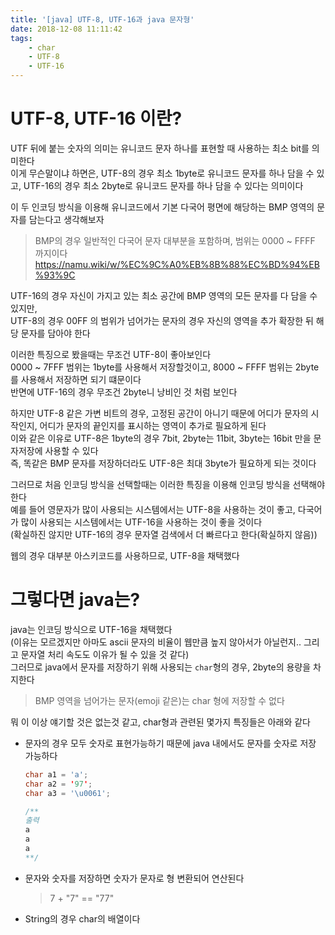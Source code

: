 ```yaml
---
title: '[java] UTF-8, UTF-16과 java 문자형'
date: 2018-12-08 11:11:42
tags:
    - char
    - UTF-8
    - UTF-16
---
```


# UTF-8, UTF-16 이란?
UTF 뒤에 붙는 숫자의 의미는 유니코드 문자 하나를 표현할 때 사용하는 최소 bit를 의미한다  
이게 무슨말이냐 하면은, UTF-8의 경우 최소 1byte로 유니코드 문자를 하나 담을 수 있고, UTF-16의 경우 최소 2byte로 유니코드 문자를 하나 담을 수 있다는 의미이다  

이 두 인코딩 방식을 이용해 유니코드에서 기본 다국어 평면에 해당하는 BMP 영역의 문자를 담는다고 생각해보자  
> BMP의 경우 일반적인 다국어 문자 대부분을 포함하며, 범위는 0000 ~ FFFF 까지이다  
> <https://namu.wiki/w/%EC%9C%A0%EB%8B%88%EC%BD%94%EB%93%9C>  

UTF-16의 경우 자신이 가지고 있는 최소 공간에 BMP 영역의 모든 문자를 다 담을 수 있지만,  
UTF-8의 경우 00FF 의 범위가 넘어가는 문자의 경우 자신의 영역을 추가 확장한 뒤 해당 문자를 담아야 한다  

이러한 특징으로 봤을때는 무조건 UTF-8이 좋아보인다  
0000 ~ 7FFF 범위는 1byte를 사용해서 저장할것이고, 8000 ~ FFFF 범위는 2byte를 사용해서 저장하면 되기 떄문이다  
반면에 UTF-16의 경우 무조건 2byte니 낭비인 것 처럼 보인다  

하지만 UTF-8 같은 가변 비트의 경우, 고정된 공간이 아니기 때문에 어디가 문자의 시작인지, 어디가 문자의 끝인지를 표시하는 영역이 추가로 필요하게 된다  
이와 같은 이유로 UTF-8은 1byte의 경우 7bit, 2byte는 11bit, 3byte는 16bit 만을 문자저장에 사용할 수 있다  
즉, 똑같은 BMP 문자를 저장하더라도 UTF-8은 최대 3byte가 필요하게 되는 것이다  

그러므로 처음 인코딩 방식을 선택할때는 이러한 특징을 이용해 인코딩 방식을 선택해야 한다  
예를 들어 영문자가 많이 사용되는 시스템에서는 UTF-8을 사용하는 것이 좋고, 다국어가 많이 사용되는 시스템에서는 UTF-16을 사용하는 것이 좋을 것이다  
(확실하진 않지만 UTF-16의 경우 문자열 검색에서 더 빠르다고 한다(확실하지 않음))  

웹의 경우 대부분 아스키코드를 사용하므로, UTF-8을 채택했다  

# 그렇다면 java는?
java는 인코딩 방식으로 UTF-16을 채택했다  
(이유는 모르겠지만 아마도 ascii 문자의 비율이 웹만큼 높지 않아서가 아닐런지.. 그리고 문자열 처리 속도도 이유가 될 수 있을 것 같다)  
그러므로 java에서 문자를 저장하기 위해 사용되는 `char`형의 경우, 2byte의 용량을 차지한다  
> BMP 영역을 넘어가는 문자(emoji 같은)는 char 형에 저장할 수 없다  

뭐 이 이상 얘기할 것은 없는것 같고, char형과 관련된 몇가지 특징들은 아래와 같다  
- 문자의 경우 모두 숫자로 표현가능하기 때문에 java 내에서도 문자를 숫자로 저장 가능하다  
  ```java
  char a1 = 'a';
  char a2 = '97';
  char a3 = '\u0061';

  /**
  출력
  a
  a
  a
  **/
  ```
- 문자와 숫자를 저장하면 숫자가 문자로 형 변환되어 연산된다
  > 7 + "7" == "77"
- String의 경우 char의 배열이다

<!-- more -->